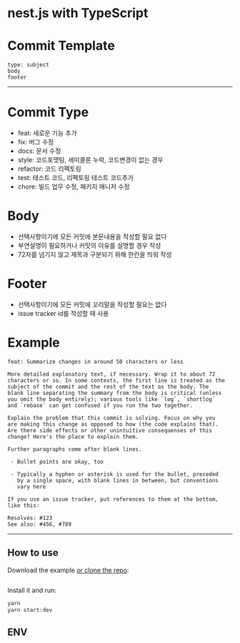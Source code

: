 # nest.js with TypeScript

# Commit Template
``` 
type: subject  
body  
footer
```
---
# Commit Type
- feat: 새로운 기능 추가
- fix: 버그 수정
- docs: 문서 수정
- style: 코드포맷팅, 세미콜론 누락, 코드변경이 없는 경우
- refactor: 코드 리펙토링
- test: 테스트 코드, 리펙토링 테스트 코드추가
- chore: 빌드 업무 수정, 패키지 매니저 수정
# Body
- 선택사항이기에 모든 커밋에 본문내용을 작성할 필요 없다
- 부연설명이 필요하거나 커밋의 이유를  설명할 경우 작성
- 72자를 넘기지 않고 제목과 구분되기 위해 한칸을 띄워 작성
# Footer
- 선택사항이기에 모든 커밋에 꼬리말을 작성할 필요는 없다
- issue tracker id를 작성할 때 사용

# Example
```
feat: Summarize changes in around 50 characters or less

More detailed explanatory text, if necessary. Wrap it to about 72
characters or so. In some contexts, the first line is treated as the
subject of the commit and the rest of the text as the body. The
blank line separating the summary from the body is critical (unless
you omit the body entirely); various tools like `log`, `shortlog`
and `rebase` can get confused if you run the two together.

Explain the problem that this commit is solving. Focus on why you
are making this change as opposed to how (the code explains that).
Are there side effects or other unintuitive consequenses of this
change? Here's the place to explain them.

Further paragraphs come after blank lines.

 - Bullet points are okay, too

 - Typically a hyphen or asterisk is used for the bullet, preceded
   by a single space, with blank lines in between, but conventions
   vary here

If you use an issue tracker, put references to them at the bottom,
like this:

Resolves: #123
See also: #456, #789
```
---
## How to use

Download the example [or clone the repo](https://github.com/mui-org/material-ui):

```sh
```

Install it and run:

```sh
yarn
yarn start:dev
```



## ENV
<!-- 환경은 env, prod 두가지이다. (기본 개발 환경은 env)  
.env 파일이 베이스로 production 환경으로 실행하면 .env -> .env.prod 순서로 환경변수를 불러들인다.